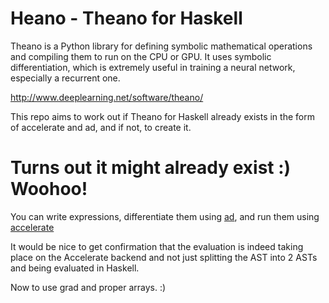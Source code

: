 # Heano - Theano for Haskell

Theano is a Python library for defining symbolic mathematical operations and compiling them to run on the CPU or GPU. It uses symbolic differentiation, which is extremely useful in training a neural network, especially a recurrent one.

http://www.deeplearning.net/software/theano/

This repo aims to work out if Theano for Haskell already exists in the form of accelerate and ad, and if not, to create it.

# Turns out it might already exist :) Woohoo!

You can write expressions, differentiate them using
[ad](https://github.com/ekmett/ad), and run them using
[accelerate](https://github.com/AccelerateHS/accelerate)

It would be nice to get confirmation that the evaluation is indeed taking place on the Accelerate backend and not just splitting the AST into 2 ASTs and being evaluated in Haskell.

Now to use grad and proper arrays. :)
